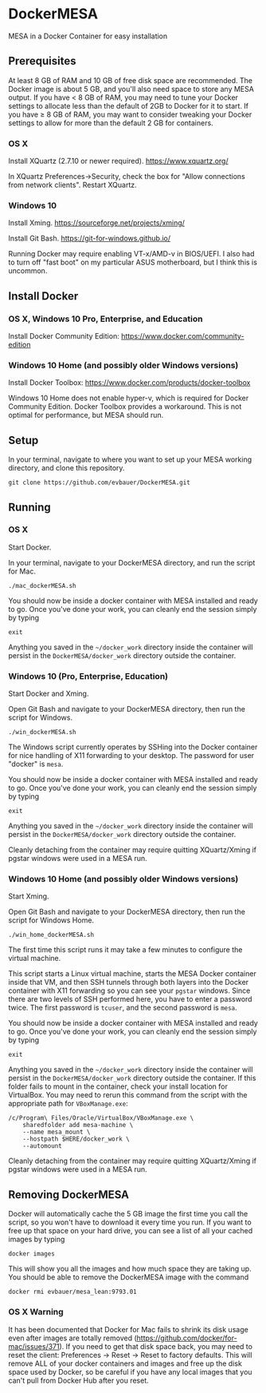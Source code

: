 # DockerMESA

MESA in a Docker Container for easy installation

## Prerequisites

At least 8 GB of RAM and 10 GB of free disk space are recommended.
The Docker image is about 5 GB, and you'll also need space to store any MESA output.
If you have < 8 GB of RAM, you may need to tune your Docker settings to allocate less than the default of 2GB to Docker for it to start.
If you have ≥ 8 GB of RAM, you may want to consider tweaking your Docker settings to allow for more than the default 2 GB for containers.

###  OS X
Install XQuartz (2.7.10 or newer required). https://www.xquartz.org/

In XQuartz Preferences->Security, check the box for "Allow connections from network clients". Restart XQuartz.

### Windows 10

Install Xming. https://sourceforge.net/projects/xming/

Install Git Bash. https://git-for-windows.github.io/

Running Docker may require enabling VT-x/AMD-v in BIOS/UEFI.
I also had to turn off "fast boot" on my particular ASUS motherboard, but I think this is uncommon.


## Install Docker

### OS X, Windows 10 Pro, Enterprise, and Education

Install Docker Community Edition:
https://www.docker.com/community-edition

### Windows 10 Home (and possibly older Windows versions)

Install Docker Toolbox: https://www.docker.com/products/docker-toolbox

Windows 10 Home does not enable hyper-v, which is required for Docker Community Edition. Docker Toolbox provides a workaround. This is not optimal for performance, but MESA should run.


## Setup

In your terminal, navigate to where you want to set up your MESA working directory, and clone this repository.

	git clone https://github.com/evbauer/DockerMESA.git


## Running

### OS X

Start Docker.

In your terminal, navigate to your DockerMESA directory, and run the script for Mac.

	./mac_dockerMESA.sh

You should now be inside a docker container with MESA installed and ready to go. Once you've done your work, you can cleanly end the session simply by typing

	exit
	
Anything you saved in the `~/docker_work` directory inside the container will persist in the `DockerMESA/docker_work` directory outside the container.


### Windows 10 (Pro, Enterprise, Education)

Start Docker and Xming.

Open Git Bash and navigate to your DockerMESA directory, then run the script for Windows.

	./win_dockerMESA.sh

The Windows script currently operates by SSHing into the Docker container for nice handling of X11 forwarding to your desktop. The password for user "docker" is `mesa`. 

You should now be inside a docker container with MESA installed and ready to go. Once you've done your work, you can cleanly end the session simply by typing

	exit

Anything you saved in the `~/docker_work` directory inside the container will persist in the `DockerMESA/docker_work` directory outside the container.

Cleanly detaching from the container may require quitting XQuartz/Xming if pgstar windows were used in a MESA run.

### Windows 10 Home (and possibly older Windows versions)

Start Xming.

Open Git Bash and navigate to your DockerMESA directory, then run the script for Windows Home.

	./win_home_dockerMESA.sh
	
The first time this script runs it may take a few minutes to configure the virtual machine.

This script starts a Linux virtual machine, starts the MESA Docker container inside that VM, and then SSH tunnels through both layers into the Docker container with X11 forwarding so you can see your `pgstar` windows. Since there are two levels of SSH performed here, you have to enter a password twice. The first password is `tcuser`, and the second password is `mesa`. 

You should now be inside a docker container with MESA installed and ready to go. Once you've done your work, you can cleanly end the session simply by typing

	exit

Anything you saved in the `~/docker_work` directory inside the container will persist in the `DockerMESA/docker_work` directory outside the container. If this folder fails to mount in the container, check your install location for VirtualBox. You may need to rerun this command from the script with the appropriate path for `VBoxManage.exe`:

	/c/Program\ Files/Oracle/VirtualBox/VBoxManage.exe \
    	sharedfolder add mesa-machine \
    	--name mesa_mount \
    	--hostpath $HERE/docker_work \
    	--automount


Cleanly detaching from the container may require quitting XQuartz/Xming if pgstar windows were used in a MESA run.

## Removing DockerMESA

Docker will automatically cache the 5 GB image the first time you call the script, so you won't have to download it every time you run. If you want to free up that space on your hard drive, you can see a list of all your cached images by typing

	docker images

This will show you all the images and how much space they are taking up. You should be able to remove the DockerMESA image with the command

	docker rmi evbauer/mesa_lean:9793.01

### OS X Warning

It has been documented that Docker for Mac fails to shrink its disk usage even after images are totally removed (https://github.com/docker/for-mac/issues/371). If you need to get that disk space back, you may need to reset the client: Preferences -> Reset -> Reset to factory defaults. This will remove ALL of your docker containers and images and free up the disk space used by Docker, so be careful if you have any local images that you can't pull from Docker Hub after you reset.

